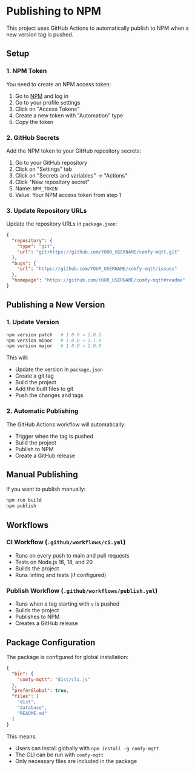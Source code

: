 # Publishing to NPM

This project uses GitHub Actions to automatically publish to NPM when a new version tag is pushed.

## Setup

### 1. NPM Token

You need to create an NPM access token:

1. Go to [NPM](https://www.npmjs.com/) and log in
2. Go to your profile settings
3. Click on "Access Tokens"
4. Create a new token with "Automation" type
5. Copy the token

### 2. GitHub Secrets

Add the NPM token to your GitHub repository secrets:

1. Go to your GitHub repository
2. Click on "Settings" tab
3. Click on "Secrets and variables" → "Actions"
4. Click "New repository secret"
5. Name: `NPM_TOKEN`
6. Value: Your NPM access token from step 1

### 3. Update Repository URLs

Update the repository URLs in `package.json`:

```json
{
  "repository": {
    "type": "git",
    "url": "git+https://github.com/YOUR_USERNAME/comfy-mqtt.git"
  },
  "bugs": {
    "url": "https://github.com/YOUR_USERNAME/comfy-mqtt/issues"
  },
  "homepage": "https://github.com/YOUR_USERNAME/comfy-mqtt#readme"
}
```

## Publishing a New Version

### 1. Update Version

```bash
npm version patch   # 1.0.0 → 1.0.1
npm version minor   # 1.0.0 → 1.1.0
npm version major   # 1.0.0 → 2.0.0
```

This will:
- Update the version in `package.json`
- Create a git tag
- Build the project
- Add the built files to git
- Push the changes and tags

### 2. Automatic Publishing

The GitHub Actions workflow will automatically:
- Trigger when the tag is pushed
- Build the project
- Publish to NPM
- Create a GitHub release

## Manual Publishing

If you want to publish manually:

```bash
npm run build
npm publish
```

## Workflows

### CI Workflow (`.github/workflows/ci.yml`)
- Runs on every push to main and pull requests
- Tests on Node.js 16, 18, and 20
- Builds the project
- Runs linting and tests (if configured)

### Publish Workflow (`.github/workflows/publish.yml`)
- Runs when a tag starting with `v` is pushed
- Builds the project
- Publishes to NPM
- Creates a GitHub release

## Package Configuration

The package is configured for global installation:

```json
{
  "bin": {
    "comfy-mqtt": "dist/cli.js"
  },
  "preferGlobal": true,
  "files": [
    "dist",
    "database",
    "README.md"
  ]
}
```

This means:
- Users can install globally with `npm install -g comfy-mqtt`
- The CLI can be run with `comfy-mqtt`
- Only necessary files are included in the package 